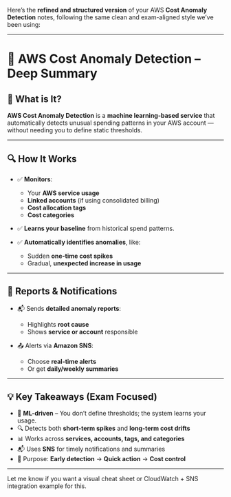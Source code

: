 Here’s the **refined and structured version** of your AWS **Cost Anomaly Detection** notes, following the same clean and exam-aligned style we’ve been using:

---

# 🧠 AWS Cost Anomaly Detection – Deep Summary

## 🚀 What is It?

**AWS Cost Anomaly Detection** is a **machine learning-based service** that automatically detects unusual spending patterns in your AWS account — without needing you to define static thresholds.

---

## 🔍 How It Works

* ✅ **Monitors**:

  * Your **AWS service usage**
  * **Linked accounts** (if using consolidated billing)
  * **Cost allocation tags**
  * **Cost categories**
* ✅ **Learns your baseline** from historical spend patterns.
* ✅ **Automatically identifies anomalies**, like:

  * Sudden **one-time cost spikes**
  * Gradual, **unexpected increase in usage**

---

## 🧾 Reports & Notifications

* 📬 Sends **detailed anomaly reports**:

  * Highlights **root cause**
  * Shows **service or account** responsible
* 📤 Alerts via **Amazon SNS**:

  * Choose **real-time alerts**
  * Or get **daily/weekly summaries**

---

## 💡 Key Takeaways (Exam Focused)

* 🧠 **ML-driven** – You don’t define thresholds; the system learns your usage.
* 🔍 Detects both **short-term spikes** and **long-term cost drifts**
* 📊 Works across **services, accounts, tags, and categories**
* 📬 Uses **SNS** for timely notifications and summaries
* 🎯 Purpose: **Early detection** → **Quick action** → **Cost control**

---

Let me know if you want a visual cheat sheet or CloudWatch + SNS integration example for this.

